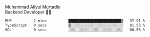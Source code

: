 Muhammad Aliyul Murtadlo
<br>
Backend Developer 👨‍💻
<br>
<!--START_SECTION:waka-->

```txt
PHP          2 mins          ████████████████████████▒   97.91 %
TypeScript   0 secs          ▒░░░░░░░░░░░░░░░░░░░░░░░░   01.53 %
SQL          0 secs          ░░░░░░░░░░░░░░░░░░░░░░░░░   00.56 %
```

<!--END_SECTION:waka-->
